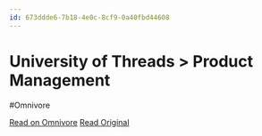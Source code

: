 ```yaml
---
id: 673ddde6-7b18-4e0c-8cf9-0a40fbd44608
---
```


# University of Threads > Product Management
#Omnivore

[Read on Omnivore](https://omnivore.app/me/university-of-threads-product-management-1888cf1367e)
[Read Original](https://universityofthreads.com/University-of-Threads-Product-Management-df6274eb8155419caae12137a2fe77ff)


